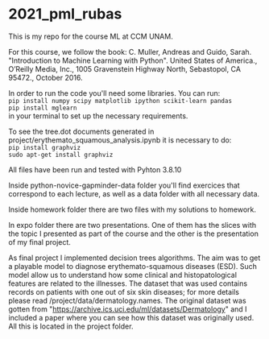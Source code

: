 # 2021_pml_rubas
This is my repo for the course ML at CCM UNAM.

For this course, we follow the book: C. Muller, Andreas and Guido, Sarah. "Introduction to Machine Learning with Python". United States of America., O’Reilly Media, Inc., 1005 Gravenstein Highway North, Sebastopol, CA 95472., October 2016.

In order to run the code you'll need some libraries. You can run:  
`pip install numpy scipy matplotlib ipython scikit-learn pandas`  
`pip install mglearn`  
in your terminal to set up the necessary requirements.

To see the tree.dot documents generated in project/erythemato_squamous_analysis.ipynb it is necessary to do:  
`pip install graphviz`  
`sudo apt-get install graphviz`

All files have been run and tested with Pyhton 3.8.10

Inside python-novice-gapminder-data folder you'll find exercices that correspond to each lecture, as well as a data folder with all necessary data.

Inside homework folder there are two files with my solutions to homework.

In expo folder there are two presentations. One of them has the slices with the topic I presented as part of the course and the other is the presentation of my final project.

As final project I implemented decision trees algorithms. The aim was to get a playable model to diagnose erythemato-squamous diseases (ESD). Such model allow us to understand how some clinical and histopatological features are related to the illnesses. The dataset that was used contains records on patients with one out of six skin diseases; for more details please read /project/data/dermatology.names. The original dataset was gotten from "https://archive.ics.uci.edu/ml/datasets/Dermatology" and I included a paper where you can see how this dataset was originally used.
All this is located in the project folder.
